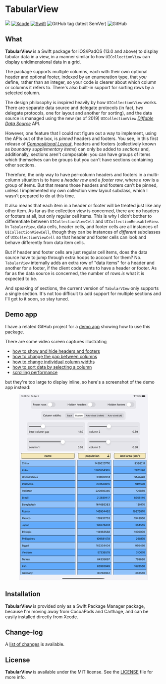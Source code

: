 # TabularView
![](https://img.shields.io/badge/platforms-iOS/iPadOS%2013%20-red)
[![Xcode](https://img.shields.io/badge/Xcode-11-blueviolet.svg)](https://developer.apple.com/xcode)
[![Swift](https://img.shields.io/badge/Swift-5.2-orange.svg)](https://swift.org)
![GitHub tag (latest SemVer)](https://img.shields.io/github/v/tag/wltrup/TabularView)
![GitHub](https://img.shields.io/github/license/wltrup/TabularView)

## What

**TabularView** is a Swift package for iOS/iPadOS (13.0 and above) to display tabular data in a view, in a manner similar to how `UICollectionView` can display unidimensional data in a grid.

The package supports multiple columns, each with their own optional header and optional footer, indexed by an enumeration type, that *you* define, rather than an integer, so your code is clearer about which column or columns it refers to. There's also built-in support for sorting rows by a selected column.

The design philosophy is inspired heavily by how `UICollectionView` works. There are separate data source and delegate protocols (in fact, *two* delegate protocols, one for layout and another for sorting), and the data source is managed using the new (as of 2019) `UICollectionView` [*Diffable Data Source*](https://developer.apple.com/documentation/uikit/uicollectionviewdiffabledatasource) API.

However, one feature that I could not figure out a way to implement, using the APIs out of the box, is *pinned* headers and footers. You see, in this first release of [*Compositional Layout*](https://developer.apple.com/documentation/uikit/uicollectionviewcompositionallayout), headers and footers (collectively known as *boundary supplementary items*) can only be added to *sections* and, additionally, sections aren't composable: you can have groups of items which themselves can be groups but you can't have sections containing other sections.

Therefore, the only way to have per-column headers and footers in a multi-column situation is to have a *header row* and a *footer row*, where a *row* is a group of items. But that means those headers and footers can't be pinned, unless I implemented my own collection view layout subclass, which I wasn't prepared to do at this time.

It also means that each item in a header or footer will be treated just like any other item. As far as the collection view is concerned, there are no headers or footers at all, but only regular cell items. This is why I didn't bother to differentiate between `UICollectionViewCell` and `UICollectionReusableView`. In `TabularView`, data cells, header cells, and footer cells are all instances of `UICollectionViewCell`, though they can be instances of *different* subclasses of `UICollectionViewCell` so that header and footer cells can look and behave differently from data item cells.

But if header and footer cells are just regular cell items, does the data source have to jump through extra hoops to account for them? No. `TabularView` internally adds an extra row of "data items" for a header and another for a footer, if the client code wants to have a header or footer. As far as the data source is concerned, the number of rows *is* what it is expected to be.

And speaking of sections, the current version of `TabularVIew` only supports a single section. It's not too difficult to add support for multiple sections and I'll get to it soon, so stay tuned.

## Demo app

I have a related GitHub project for a [demo app](https://github.com/wltrup/TabularViewDemo) showing how to use this package.

There are some video screen captures illustrating

- [how to show and hide headers and footers](https://github.com/wltrup/TabularViewDemo/blob/master/TabularView_hiding_HFs.mov)
- [how to change the gap between columns](https://github.com/wltrup/TabularViewDemo/blob/master/TabularView_inter_cols_gap.mov)
- [how to change individual column widths](https://github.com/wltrup/TabularViewDemo/blob/master/TabularView_col_widths.mov)
- [how to sort data by selecting a column](https://github.com/wltrup/TabularViewDemo/blob/master/TabularView_sorting.mov)
- [scrolling performance](https://github.com/wltrup/TabularViewDemo/blob/master/TabularView_scrolling_perf.mov)

but they're too large to display inline, so here's a screenshot of the demo app instead:

<p align="center">
<img src="/TabularView.png" alt="A screen shot of the demo app for the TabularView package" width="417">
</p>


## Installation

**TabularView** is provided only as a Swift Package Manager package, because I'm moving away from CocoaPods and Carthage, and can be easily installed directly from Xcode.

## Change-log

A [list of changes](./CHANGELOG.md) is available.

## License

**TabularView** is available under the MIT license. See the [LICENSE](./LICENSE) file for more info.
